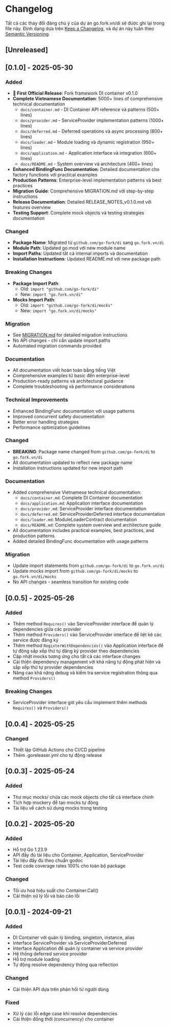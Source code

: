 # Changelog

Tất cả các thay đổi đáng chú ý của dự án go.fork.vn/di sẽ được ghi lại trong file này.
Định dạng dựa trên [Keep a Changelog](https://keepachangelog.com/en/1.0.0/),
và dự án này tuân theo [Semantic Versioning](https://semver.org/spec/v2.0.0.html).

## [Unreleased]

## [0.1.0] - 2025-05-30

### Added
- **🎉 First Official Release**: Fork framework DI container v0.1.0
- **Complete Vietnamese Documentation**: 5000+ lines of comprehensive technical documentation
  - `docs/container.md` - DI Container API reference và patterns (500+ lines)
  - `docs/provider.md` - ServiceProvider implementation patterns (1000+ lines) 
  - `docs/deferred.md` - Deferred operations và async processing (800+ lines)
  - `docs/loader.md` - Module loading và dynamic registration (950+ lines)
  - `docs/application.md` - Application interface và integration (600+ lines)
  - `docs/README.md` - System overview và architecture (400+ lines)
- **Enhanced BindingFunc Documentation**: Detailed documentation cho factory functions với practical examples
- **Production Patterns**: Enterprise-level implementation patterns và best practices
- **Migration Guide**: Comprehensive MIGRATION.md với step-by-step instructions
- **Release Documentation**: Detailed RELEASE_NOTES_v0.1.0.md với features overview
- **Testing Support**: Complete mock objects và testing strategies documentation

### Changed
- **Package Name**: Migrated từ `github.com/go-fork/di` sang `go.fork.vn/di`
- **Module Path**: Updated go.mod với new module name
- **Import Paths**: Updated tất cả internal imports và documentation
- **Installation Instructions**: Updated README.md với new package path

### Breaking Changes
- **Package Import Path**: 
  - Old: `import "github.com/go-fork/di"`
  - New: `import "go.fork.vn/di"`
- **Mocks Import Path**:
  - Old: `import "github.com/go-fork/di/mocks"`
  - New: `import "go.fork.vn/di/mocks"`

### Migration
- See [MIGRATION.md](MIGRATION.md) for detailed migration instructions
- No API changes - chỉ cần update import paths
- Automated migration commands provided

### Documentation
- All documentation viết hoàn toàn bằng tiếng Việt
- Comprehensive examples từ basic đến enterprise-level
- Production-ready patterns và architectural guidance
- Complete troubleshooting và performance considerations

### Technical Improvements
- Enhanced BindingFunc documentation với usage patterns
- Improved concurrent safety documentation
- Better error handling strategies
- Performance optimization guidelines

### Changed
- **BREAKING**: Package name changed from `github.com/go-fork/di` to `go.fork.vn/di`
- All documentation updated to reflect new package name
- Installation instructions updated for new import path

### Documentation
- Added comprehensive Vietnamese technical documentation:
  - `docs/container.md`: Complete DI Container documentation
  - `docs/application.md`: Application interface documentation  
  - `docs/provider.md`: ServiceProvider interface documentation
  - `docs/deferred.md`: ServiceProviderDeferred interface documentation
  - `docs/loader.md`: ModuleLoaderContract documentation
  - `docs/README.md`: Complete system overview and architecture guide
- All documentation includes practical examples, best practices, and production patterns
- Added detailed BindingFunc documentation with usage patterns

### Migration
- Update import statements from `github.com/go-fork/di` to `go.fork.vn/di`
- Update mocks import from `github.com/go-fork/di/mocks` to `go.fork.vn/di/mocks`
- No API changes - seamless transition for existing code

## [0.0.5] - 2025-05-26

### Added
- Thêm method `Requires()` vào ServiceProvider interface để quản lý dependencies giữa các provider
- Thêm method `Providers()` vào ServiceProvider interface để liệt kê các service được đăng ký
- Thêm method `RegisterWithDependencies()` vào Application interface để tự động sắp xếp thứ tự đăng ký provider theo dependencies
- Cập nhật mocks tương ứng cho tất cả các interface changes
- Cải thiện dependency management với khả năng tự động phát hiện và sắp xếp thứ tự provider dependencies
- Nâng cao khả năng debug và kiểm tra service registration thông qua method `Providers()`
### Breaking Changes
- ServiceProvider interface giờ yêu cầu implement thêm methods `Requires()` và `Providers()`

## [0.0.4] - 2025-05-25
### Changed
- Thiết lập GitHub Actions cho CI/CD pipeline
- Thêm .goreleaser.yml cho tự động release

## [0.0.3] - 2025-05-24
### Added
- Thư mục mocks/ chứa các mock objects cho tất cả interface chính
- Tích hợp mockery để tạo mocks tự động
- Tài liệu về cách sử dụng mocks trong testing

## [0.0.2] - 2025-05-20
### Added
- Hỗ trợ Go 1.23.9
- API đầy đủ tài liệu cho Container, Application, ServiceProvider
- Tài liệu đầy đủ theo chuẩn godoc
- Test code coverage rates 100% cho toàn bộ package

### Changed
- Tối ưu hoá hiệu suất cho Container.Call()
- Cải thiện xử lý lỗi và báo cáo lỗi

## [0.0.1] - 2024-09-21

### Added
- DI Container với quản lý binding, singleton, instance, alias
- Interface ServiceProvider và ServiceProviderDeferred
- Interface Application để quản lý container và service provider
- Hệ thống deferred service provider
- Hỗ trợ module loading
- Tự động resolve dependency thông qua reflection

### Changed
- Cải thiện API dựa trên phản hồi từ người dùng

### Fixed
- Xử lý các lỗi edge case khi resolve dependencies
- Cải thiện đồng thời (concurrency) cho container
